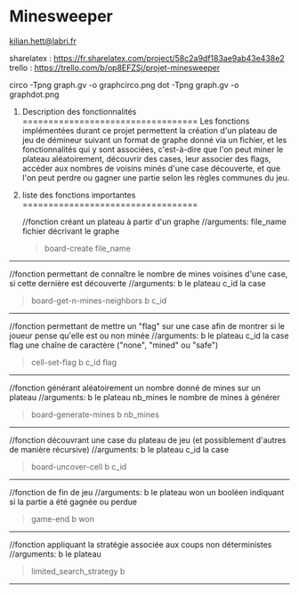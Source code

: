 # Minesweeper
 kilian.hett@labri.fr

 sharelatex : https://fr.sharelatex.com/project/58c2a9df183ae9ab43e438e2
 trello : https://trello.com/b/op8EFZSj/projet-minesweeper

circo -Tpng graph.gv -o graphcirco.png
dot -Tpng graph.gv -o graphdot.png


1. Description des fonctionnalités
==================================
Les fonctions implémentées durant ce projet permettent la création d'un plateau de jeu de démineur suivant un format de graphe donné via un fichier, et les fonctionnalités qui y sont associées, c'est-à-dire que l'on peut miner le plateau aléatoirement, découvrir des cases, leur associer des flags, accéder aux nombres de voisins minés d'une case découverte, et que l'on peut perdre ou gagner une partie selon les règles communes du jeu.


2. liste des fonctions importantes
==================================

   //fonction créant un plateau à partir d'un graphe
   //arguments: file_name fichier décrivant le graphe
   >board-create file_name

-----------------------------------------------------------------------------------------------------------------

   //fonction permettant de connaître le nombre de mines voisines d'une case, si cette dernière est découverte
   //arguments: b le plateau
                c_id la case
   >board-get-n-mines-neighbors b c_id

-----------------------------------------------------------------------------------------------------------------

   //fonction permettant de mettre un "flag" sur une case afin de montrer si le joueur pense qu'elle est ou non minée
   //arguments: b le plateau
                c_id la case
                flag une chaîne de caractère ("none", "mined" ou "safe")
   >cell-set-flag b c_id flag
     
-----------------------------------------------------------------------------------------------------------------

   //fonction générant aléatoirement un nombre donné de mines sur un plateau
   //arguments: b le plateau
                nb_mines le nombre de mines à générer
   >board-generate-mines b nb_mines

-----------------------------------------------------------------------------------------------------------------
     
   //fonction découvrant une case du plateau de jeu (et possiblement d'autres de manière récursive)
   //arguments: b le plateau
                c_id la case
   > board-uncover-cell b c_id

-----------------------------------------------------------------------------------------------------------------

   //fonction de fin de jeu
   //arguments: b le plateau
                won un booléen indiquant si la partie a été gagnée ou perdue
   >game-end b won

-----------------------------------------------------------------------------------------------------------------

   //fonction appliquant la stratégie associée aux coups non déterministes
   //arguments: b le plateau
                
   >limited_search_strategy b

-----------------------------------------------------------------------------------------------------------------
 